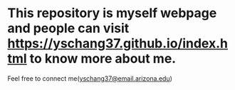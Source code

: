 # This repository is myself webpage and people can visit https://yschang37.github.io/index.html to know more about me.
Feel free to connect me(yschang37@email.arizona.edu)
